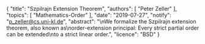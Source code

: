 {
    "title": "Szpilrajn Extension Theorem",
    "authors": [
        "Peter Zeller"
    ],
    "topics": [
        "Mathematics-Order"
    ],
    "date": "2019-07-27",
    "notify": "p_zeller@cs.uni-kl.de",
    "abstract": "\nWe formalize the Szpilrajn extension theorem, also known as\norder-extension principal: Every strict partial order can be extended\nto a strict linear order.",
    "licence": "BSD"
}